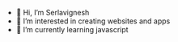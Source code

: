- 👋 Hi, I’m Serlavignesh
- 👀 I’m interested in creating websites and apps
- 🌱 I’m currently learning javascript



<!---
Serlavignesh/Serlavignesh is a ✨ special ✨ repository because its `README.md` (this file) appears on your GitHub profile.
You can click the Preview link to take a look at your changes.
--->
